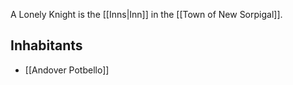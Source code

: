 A Lonely Knight is the [[Inns|Inn]] in the [[Town of New Sorpigal]].
## Inhabitants
* [[Andover Potbello]]
